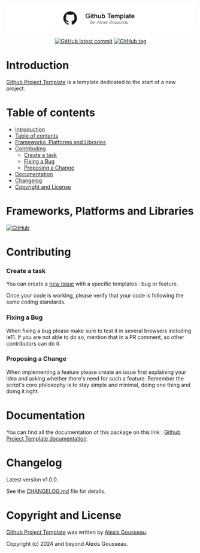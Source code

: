 <div align="center">

![Banner of the github account](./assets/images/github-visual.png)

[![GitHub latest commit](https://img.shields.io/github/last-commit/alexis-gss/github-template/develop?color=FFFFFF&style=for-the-badge)](https://github.com/alexis-gss/github-template/commit/master)
[![GitHub tag](https://img.shields.io/github/tag/alexis-gss/github-template?style=for-the-badge&color=FFFFFF)](https://github.com/alexis-gss/github-template/tags)

</div>

# Introduction
[Github Project Template](https://docs-github-template.alexis-gousseau.com) is a template dedicated to the start of a new project.

# Table of contents

- [Introduction](#introduction)
- [Table of contents](#table-of-contents)
- [Frameworks, Platforms and Libraries](#frameworks-platforms-and-libraries)
- [Contributing](#contributing)
    - [Create a task](#create-a-task)
    - [Fixing a Bug](#fixing-a-bug)
    - [Proposing a Change](#proposing-a-change)
- [Documentation](#documentation)
- [Changelog](#changelog)
- [Copyright and License](#copyright-and-license)

# Frameworks, Platforms and Libraries
<!-- https://ileriayo.github.io/markdown-badges/ -->
[![GitHub](https://img.shields.io/badge/github-%23121011.svg?style=for-the-badge&logo=github&logoColor=white)](https://github.com/)

# Contributing

### Create a task

You can create a [new issue](https://github.com/alexis-gss/github-template/issues/new/choose) with a specific templates : bug or feature.

Once your code is working, please verify that your code is following the same coding standards.

### Fixing a Bug

When fixing a bug please make sure to test it in several browsers including ie11. If you are not able to do so, mention that in a PR comment, so other contributors can do it.

### Proposing a Change

When implementing a feature please create an issue first explaining your idea and asking whether there's need for such a feature. Remember the script's core philosophy is to stay simple and minimal, doing one thing and doing it right.

# Documentation

You can find all the documentation of this package on this link : [Github Project Template documentation](https://docs-github-template.alexis-gousseau.com).

# Changelog

Latest version v1.0.0.

See the [CHANGELOG.md](CHANGELOG.md) file for details.

# Copyright and License

[Github Project Template](https://docs-github-template.alexis-gousseau.com) was written by [Alexis Gousseau](https://github.com/alexis-gss).

Copyright (c) 2024 and beyond Alexis Gousseau.
